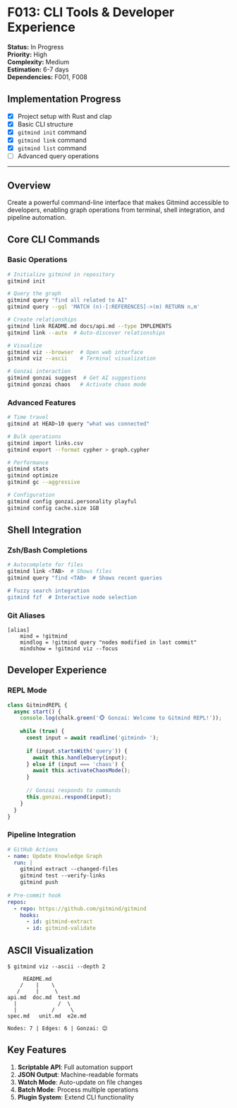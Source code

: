 # F013: CLI Tools & Developer Experience

**Status:** In Progress  
**Priority:** High  
**Complexity:** Medium  
**Estimation:** 6-7 days  
**Dependencies:** F001, F008

## Implementation Progress

- [x] Project setup with Rust and clap
- [x] Basic CLI structure
- [x] `gitmind init` command
- [x] `gitmind link` command
- [x] `gitmind list` command
- [ ] Advanced query operations

---

## Overview

Create a powerful command-line interface that makes Gitmind accessible to developers, enabling graph operations from terminal, shell integration, and pipeline automation.

## Core CLI Commands

### Basic Operations
```bash
# Initialize gitmind in repository
gitmind init

# Query the graph
gitmind query "find all related to AI"
gitmind query --gql 'MATCH (n)-[:REFERENCES]->(m) RETURN n,m'

# Create relationships
gitmind link README.md docs/api.md --type IMPLEMENTS
gitmind link --auto  # Auto-discover relationships

# Visualize
gitmind viz --browser  # Open web interface
gitmind viz --ascii    # Terminal visualization

# Gonzai interaction
gitmind gonzai suggest  # Get AI suggestions
gitmind gonzai chaos   # Activate chaos mode
```

### Advanced Features
```bash
# Time travel
gitmind at HEAD~10 query "what was connected"

# Bulk operations  
gitmind import links.csv
gitmind export --format cypher > graph.cypher

# Performance
gitmind stats
gitmind optimize
gitmind gc --aggressive

# Configuration
gitmind config gonzai.personality playful
gitmind config cache.size 1GB
```

## Shell Integration

### Zsh/Bash Completions
```bash
# Autocomplete for files
gitmind link <TAB>  # Shows files
gitmind query "find <TAB>  # Shows recent queries

# Fuzzy search integration
gitmind fzf  # Interactive node selection
```

### Git Aliases
```gitconfig
[alias]
    mind = !gitmind
    mindlog = !gitmind query "nodes modified in last commit"
    mindshow = !gitmind viz --focus
```

## Developer Experience

### REPL Mode
```typescript
class GitmindREPL {
  async start() {
    console.log(chalk.green('🐵 Gonzai: Welcome to Gitmind REPL!'));
    
    while (true) {
      const input = await readline('gitmind> ');
      
      if (input.startsWith('query')) {
        await this.handleQuery(input);
      } else if (input === 'chaos') {
        await this.activateChaosMode();
      }
      
      // Gonzai responds to commands
      this.gonzai.respond(input);
    }
  }
}
```

### Pipeline Integration
```yaml
# GitHub Actions
- name: Update Knowledge Graph
  run: |
    gitmind extract --changed-files
    gitmind test --verify-links
    gitmind push
    
# Pre-commit hook
repos:
  - repo: https://github.com/gitmind/gitmind
    hooks:
      - id: gitmind-extract
      - id: gitmind-validate
```

## ASCII Visualization
```
$ gitmind viz --ascii --depth 2

     README.md
    /    |    \
   /     |     \
api.md  doc.md  test.md
  |             /  \
  |           /     \
spec.md   unit.md  e2e.md

Nodes: 7 | Edges: 6 | Gonzai: 😊
```

## Key Features

1. **Scriptable API**: Full automation support
2. **JSON Output**: Machine-readable formats
3. **Watch Mode**: Auto-update on file changes
4. **Batch Mode**: Process multiple operations
5. **Plugin System**: Extend CLI functionality